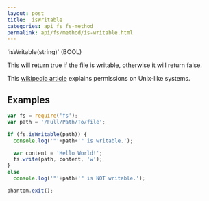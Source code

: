 ```yaml
---
layout: post
title:  isWritable
categories: api fs fs-method
permalink: api/fs/method/is-writable.html
---
```


'isWritable(string)' (BOOL)

This will return true if the file is writable, otherwise it will return false.

This [wikipedia article](http://en.wikipedia.org/wiki/File_system_permissions#Permissions) explains permissions on Unix-like systems.

## Examples

```javascript
var fs = require('fs');
var path = '/Full/Path/To/file';

if (fs.isWritable(path)) {
  console.log('"'+path+'" is writable.');

  var content = 'Hello World!';
  fs.write(path, content, 'w');
}
else
  console.log('"'+path+'" is NOT writable.');

phantom.exit();
```








